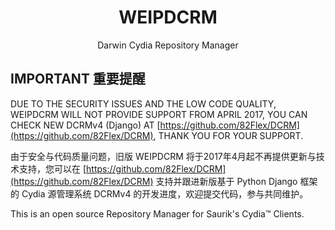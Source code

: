 <h1 align="center">WEIPDCRM </h1>
<p align="center">Darwin Cydia Repository Manager</p>

## IMPORTANT 重要提醒
DUE TO THE SECURITY ISSUES AND THE LOW CODE QUALITY, WEIPDCRM WILL NOT PROVIDE SUPPORT FROM APRIL 2017, YOU CAN CHECK NEW DCRMv4 (Django) AT [https://github.com/82Flex/DCRM](https://github.com/82Flex/DCRM), THANK YOU FOR YOUR SUPPORT.

由于安全与代码质量问题，旧版 WEIPDCRM 将于2017年4月起不再提供更新与技术支持，您可以在 [https://github.com/82Flex/DCRM](https://github.com/82Flex/DCRM) 支持并跟进新版基于 Python Django 框架的 Cydia 源管理系统 DCRMv4 的开发进度，欢迎提交代码，参与共同维护。

This is an open source Repository Manager for Saurik's Cydia™ Clients.  
